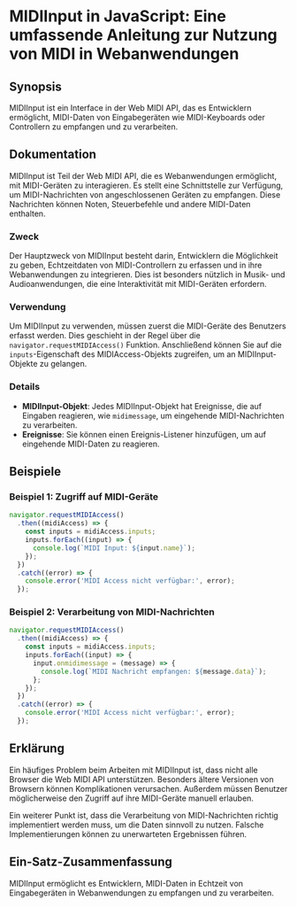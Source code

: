<!--
Meta Description: # MIDIInput in JavaScript: Eine umfassende Anleitung zur Nutzung von MIDI in Webanwendungen ## Synopsis MIDIInput ist ein Interface in der Web MIDI AP...
Meta Keywords: midi, midiinput, die, von, inputs
-->

# MIDIInput in JavaScript: Eine umfassende Anleitung zur Nutzung von MIDI in Webanwendungen

## Synopsis
MIDIInput ist ein Interface in der Web MIDI API, das es Entwicklern ermöglicht, MIDI-Daten von Eingabegeräten wie MIDI-Keyboards oder Controllern zu empfangen und zu verarbeiten.

## Dokumentation
MIDIInput ist Teil der Web MIDI API, die es Webanwendungen ermöglicht, mit MIDI-Geräten zu interagieren. Es stellt eine Schnittstelle zur Verfügung, um MIDI-Nachrichten von angeschlossenen Geräten zu empfangen. Diese Nachrichten können Noten, Steuerbefehle und andere MIDI-Daten enthalten. 

### Zweck
Der Hauptzweck von MIDIInput besteht darin, Entwicklern die Möglichkeit zu geben, Echtzeitdaten von MIDI-Controllern zu erfassen und in ihre Webanwendungen zu integrieren. Dies ist besonders nützlich in Musik- und Audioanwendungen, die eine Interaktivität mit MIDI-Geräten erfordern.

### Verwendung
Um MIDIInput zu verwenden, müssen zuerst die MIDI-Geräte des Benutzers erfasst werden. Dies geschieht in der Regel über die `navigator.requestMIDIAccess()` Funktion. Anschließend können Sie auf die `inputs`-Eigenschaft des MIDIAccess-Objekts zugreifen, um an MIDIInput-Objekte zu gelangen.

### Details
- **MIDIInput-Objekt**: Jedes MIDIInput-Objekt hat Ereignisse, die auf Eingaben reagieren, wie `midimessage`, um eingehende MIDI-Nachrichten zu verarbeiten.
- **Ereignisse**: Sie können einen Ereignis-Listener hinzufügen, um auf eingehende MIDI-Daten zu reagieren.
  
## Beispiele
### Beispiel 1: Zugriff auf MIDI-Geräte
```javascript
navigator.requestMIDIAccess()
  .then((midiAccess) => {
    const inputs = midiAccess.inputs;
    inputs.forEach((input) => {
      console.log(`MIDI Input: ${input.name}`);
    });
  })
  .catch((error) => {
    console.error('MIDI Access nicht verfügbar:', error);
  });
```

### Beispiel 2: Verarbeitung von MIDI-Nachrichten
```javascript
navigator.requestMIDIAccess()
  .then((midiAccess) => {
    const inputs = midiAccess.inputs;
    inputs.forEach((input) => {
      input.onmidimessage = (message) => {
        console.log(`MIDI Nachricht empfangen: ${message.data}`);
      };
    });
  })
  .catch((error) => {
    console.error('MIDI Access nicht verfügbar:', error);
  });
```

## Erklärung
Ein häufiges Problem beim Arbeiten mit MIDIInput ist, dass nicht alle Browser die Web MIDI API unterstützen. Besonders ältere Versionen von Browsern können Komplikationen verursachen. Außerdem müssen Benutzer möglicherweise den Zugriff auf ihre MIDI-Geräte manuell erlauben. 

Ein weiterer Punkt ist, dass die Verarbeitung von MIDI-Nachrichten richtig implementiert werden muss, um die Daten sinnvoll zu nutzen. Falsche Implementierungen können zu unerwarteten Ergebnissen führen.

## Ein-Satz-Zusammenfassung
MIDIInput ermöglicht es Entwicklern, MIDI-Daten in Echtzeit von Eingabegeräten in Webanwendungen zu empfangen und zu verarbeiten.